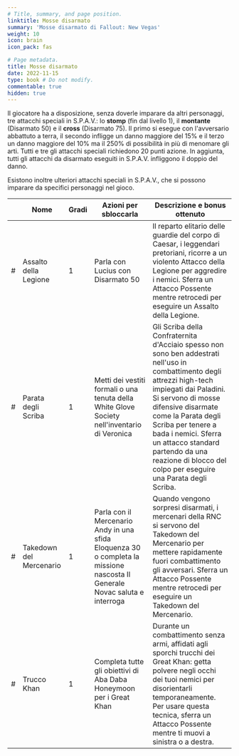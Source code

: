 ```yaml
---
# Title, summary, and page position.
linktitle: Mosse disarmato
summary: 'Mosse disarmato di Fallout: New Vegas'
weight: 10
icon: brain
icon_pack: fas

# Page metadata.
title: Mosse disarmato
date: 2022-11-15
type: book # Do not modify.
commentable: true
hidden: true
---
```


<div class="fnv">

Il giocatore ha a disposizione, senza doverle imparare da altri personaggi, tre attacchi speciali in S.P.A.V.: lo **stomp** (fin dal livello 1), il **montante** (Disarmato 50) e il **cross** (Disarmato 75). Il primo si esegue con l'avversario abbattuto a terra, il secondo infligge un danno maggiore del 15% e il terzo un danno maggiore del 10% ma il 250% di possibilità in più di menomare gli arti. Tutti e tre gli attacchi speciali richiedono 20 punti azione. In aggiunta, tutti gli attacchi da disarmato eseguiti in S.P.A.V. infliggono il doppio del danno.

Esistono inoltre ulteriori attacchi speciali in S.P.A.V., che si possono imparare da specifici personaggi nel gioco.



|   | Nome                    | Gradi | Azioni per sbloccarla                                                                                                       | Descrizione e bonus ottenuto                                                                                                                                                                                                                                                                                                                                     |
|---|-------------------------|-------|-----------------------------------------------------------------------------------------------------------------------------|------------------------------------------------------------------------------------------------------------------------------------------------------------------------------------------------------------------------------------------------------------------------------------------------------------------------------------------------------------------|
| # | Assalto della Legione   |   1   | Parla con Lucius con Disarmato 50                                                                                           | Il reparto elitario delle guardie del corpo di Caesar, i leggendari pretoriani, ricorre a un violento Attacco della Legione per aggredire i nemici. Sferra un Attacco Possente mentre retrocedi per eseguire un Assalto della Legione.                                                                                                                           |
| # | Parata degli Scriba     |   1   | Metti dei vestiti formali o una tenuta della White Glove Society nell'inventario di Veronica                                | Gli Scriba della Confraternita d'Acciaio spesso non sono ben addestrati nell'uso in combattimento degli attrezzi high-tech impiegati dai Paladini. Si servono di mosse difensive disarmate come la Parata degli Scriba per tenere a bada i nemici. Sferra un attacco standard partendo da una reazione di blocco del colpo per eseguire una Parata degli Scriba. |
| # | Takedown del Mercenario |   1   | Parla con il Mercenario Andy in una sfida Eloquenza 30 o completa la missione nascosta Il Generale Novac saluta e interroga | Quando vengono sorpresi disarmati, i mercenari della RNC si servono del Takedown del Mercenario per mettere rapidamente fuori combattimento gli avversari. Sferra un Attacco Possente mentre retrocedi per eseguire un Takedown del Mercenario.                                                                                                                  |
| # | Trucco Khan             |   1   | Completa tutte gli obiettivi di Aba Daba Honeymoon per i Great Khan                                                         | Durante un combattimento senza armi, affidati agli sporchi trucchi dei Great Khan: getta polvere negli occhi dei tuoi nemici per disorientarli temporaneamente. Per usare questa tecnica, sferra un Attacco Possente mentre ti muovi a sinistra o a destra.                                                                                                      |

</div>
